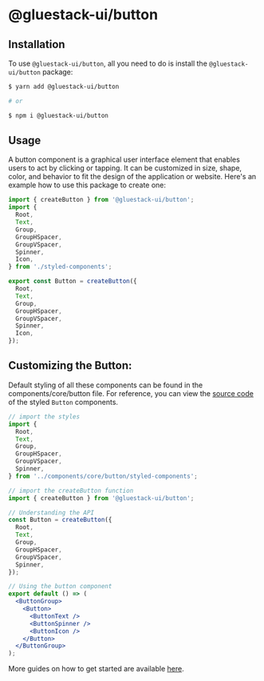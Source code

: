 # @gluestack-ui/button

## Installation

To use `@gluestack-ui/button`, all you need to do is install the
`@gluestack-ui/button` package:

```sh
$ yarn add @gluestack-ui/button

# or

$ npm i @gluestack-ui/button
```

## Usage

A button component is a graphical user interface element that enables users to act by clicking or tapping. It can be customized in size, shape, color, and behavior to fit the design of the application or website. Here's an example how to use this package to create one:

```jsx
import { createButton } from '@gluestack-ui/button';
import {
  Root,
  Text,
  Group,
  GroupHSpacer,
  GroupVSpacer,
  Spinner,
  Icon,
} from './styled-components';

export const Button = createButton({
  Root,
  Text,
  Group,
  GroupHSpacer,
  GroupVSpacer,
  Spinner,
  Icon,
});
```

## Customizing the Button:

Default styling of all these components can be found in the components/core/button file. For reference, you can view the [source code](https://github.com/gluestack/gluestack-ui/blob/development/example/storybook/src/ui-components/Button/index.tsx) of the styled `Button` components.

```jsx
// import the styles
import {
  Root,
  Text,
  Group,
  GroupHSpacer,
  GroupVSpacer,
  Spinner,
} from '../components/core/button/styled-components';

// import the createButton function
import { createButton } from '@gluestack-ui/button';

// Understanding the API
const Button = createButton({
  Root,
  Text,
  Group,
  GroupHSpacer,
  GroupVSpacer,
  Spinner,
});

// Using the button component
export default () => (
  <ButtonGroup>
    <Button>
      <ButtonText />
      <ButtonSpinner />
      <ButtonIcon />
    </Button>
  </ButtonGroup>
);
```

More guides on how to get started are available
[here](https://ui.gluestack.io/docs/components/forms/button).
